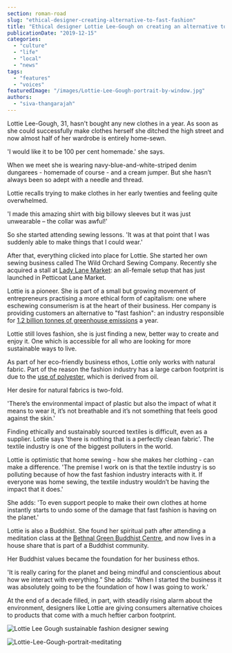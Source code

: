 ```yaml
---
section: roman-road
slug: "ethical-designer-creating-alternative-to-fast-fashion"
title: "Ethical designer Lottie Lee-Gough on creating an alternative to fast fashion"
publicationDate: "2019-12-15"
categories: 
  - "culture"
  - "life"
  - "local"
  - "news"
tags: 
  - "features"
  - "voices"
featuredImage: "/images/Lottie-Lee-Gough-portrait-by-window.jpg"
authors: 
  - "siva-thangarajah"
---
```


Lottie Lee-Gough, 31, hasn't bought any new clothes in a year. As soon as she could successfully make clothes herself she ditched the high street and now almost half of her wardrobe is entirely home-sewn.

'I would like it to be 100 per cent homemade.' she says.

When we meet she is wearing navy-blue-and-white-striped denim dungarees - homemade of course - and a cream jumper. But she hasn’t always been so adept with a needle and thread. 

Lottie recalls trying to make clothes in her early twenties and feeling quite overwhelmed.

'I made this amazing shirt with big billowy sleeves but it was just unwearable – the collar was awful!'

So she started attending sewing lessons. 'It was at that point that I was suddenly able to make things that I could wear.'

After that, everything clicked into place for Lottie. She started her own sewing business called The Wild Orchard Sewing Company. Recently she acquired a stall at [Lady Lane Market](https://ladylanemarket.co.uk): an all-female setup that has just launched in Petticoat Lane Market.

Lottie is a pioneer. She is part of a small but growing movement of entrepreneurs practising a more ethical form of capitalism: one where eschewing consumerism is at the heart of their business. Her company is providing customers an alternative to "fast fashion": an industry responsible for [1.2 billion tonnes of greenhouse emissions](https://www.theguardian.com/environment/2017/nov/28/stella-mccartney-calls-for-overhaul-of-incredibly-wasteful-fashion-industry) a year.

Lottie still loves fashion, she is just finding a new, better way to create and enjoy it. One which is accessible for all who are looking for more sustainable ways to live.

As part of her eco-friendly business ethos, Lottie only works with natural fabric. Part of the reason the fashion industry has a large carbon footprint is due to the [use of polyester,](https://phys.org/news/2018-01-environmental-fast-fashion.html) which is derived from oil.

Her desire for natural fabrics is two-fold.

'There’s the environmental impact of plastic but also the impact of what it means to wear it, it’s not breathable and it’s not something that feels good against the skin.'

Finding ethically and sustainably sourced textiles is difficult, even as a supplier. Lottie says 'there is nothing that is a perfectly clean fabric'. The textile industry is one of the biggest polluters in the world.

Lottie is optimistic that home sewing - how she makes her clothing - can make a difference. 'The premise I work on is that the textile industry is so polluting because of how the fast fashion industry interacts with it. If everyone was home sewing, the textile industry wouldn’t be having the impact that it does.' 

She adds: 'To even support people to make their own clothes at home instantly starts to undo some of the damage that fast fashion is having on the planet.'

Lottie is also a Buddhist. She found her spiritual path after attending a meditation class at the [Bethnal Green Buddhist Centre,](https://romanroadlondon.com/buddhist-monk-east-end-life/) and now lives in a house share that is part of a Buddhist community.

Her Buddhist values became the foundation for her business ethos.

'It is really caring for the planet and being mindful and conscientious about how we interact with everything.” She adds: “When I started the business it was absolutely going to be the foundation of how I was going to work.'

At the end of a decade filled, in part, with steadily rising alarm about the environment, designers like Lottie are giving consumers alternative choices to products that come with a much heftier carbon footprint.

![Lottie Lee Gough sustainable fashion designer sewing](/images/Lottie-Lee-Gough-portrait-sewing-1024x683.jpg)

![Lottie-Lee-Gough-portrait-meditating](/images/Lottie-Lee-Gough-portrait-meditating-1024x683.jpg)
